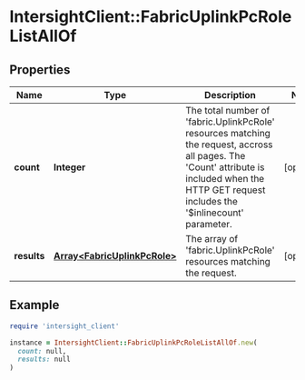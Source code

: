 # IntersightClient::FabricUplinkPcRoleListAllOf

## Properties

| Name | Type | Description | Notes |
| ---- | ---- | ----------- | ----- |
| **count** | **Integer** | The total number of &#39;fabric.UplinkPcRole&#39; resources matching the request, accross all pages. The &#39;Count&#39; attribute is included when the HTTP GET request includes the &#39;$inlinecount&#39; parameter. | [optional] |
| **results** | [**Array&lt;FabricUplinkPcRole&gt;**](FabricUplinkPcRole.md) | The array of &#39;fabric.UplinkPcRole&#39; resources matching the request. | [optional] |

## Example

```ruby
require 'intersight_client'

instance = IntersightClient::FabricUplinkPcRoleListAllOf.new(
  count: null,
  results: null
)
```

